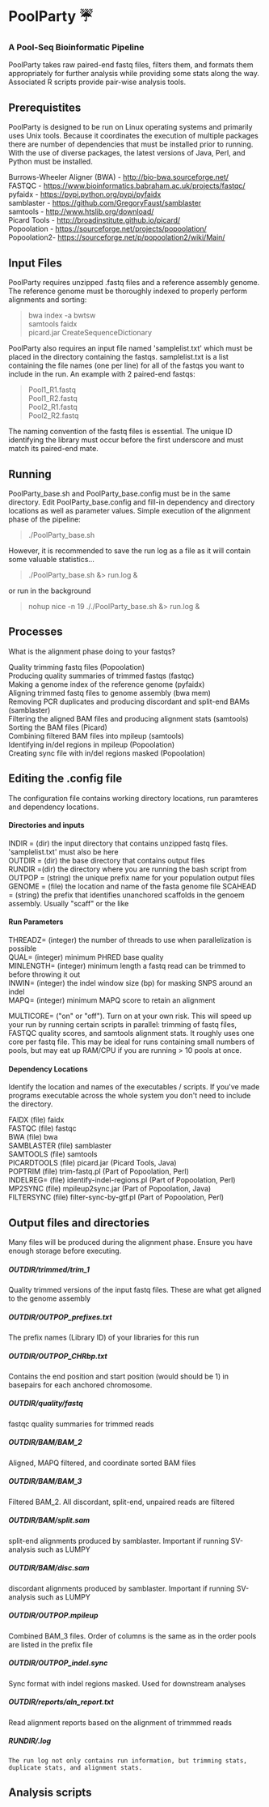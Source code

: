 # PoolParty :umbrella:

### A Pool-Seq Bioinformatic Pipeline

PoolParty takes raw paired-end fastq files, filters them, and formats them appropriately for further analysis while providing some stats along the way. Associated R scripts provide pair-wise analysis tools.

## Prerequistites

PoolParty is designed to be run on Linux operating systems and primarily uses Unix tools. Because it coordinates the execution of multiple packages there are number of dependencies that must be installed prior to running. With the use of diverse packages, the latest versions of Java, Perl, and Python must be installed.

Burrows-Wheeler Aligner (BWA) - http://bio-bwa.sourceforge.net/  
FASTQC - https://www.bioinformatics.babraham.ac.uk/projects/fastqc/  
pyfaidx - https://pypi.python.org/pypi/pyfaidx  
samblaster - https://github.com/GregoryFaust/samblaster  
samtools - http://www.htslib.org/download/  
Picard Tools - http://broadinstitute.github.io/picard/  
Popoolation - https://sourceforge.net/projects/popoolation/  
Popoolation2- https://sourceforge.net/p/popoolation2/wiki/Main/  

## Input Files

PoolParty requires unzipped .fastq files and a reference assembly genome. The reference genome must be thoroughly indexed to properly perform alignments and sorting:

> bwa index -a bwtsw  
> samtools faidx  
> picard.jar CreateSequenceDictionary  

PoolParty also requires an input file named 'samplelist.txt' which must be placed in the directory containing the fastqs. samplelist.txt is a list containing the file names (one per line) for all of the fastqs you want to include in the run. An example with 2 paired-end fastqs:

>Pool1_R1.fastq  
>Pool1_R2.fastq  
>Pool2_R1.fastq  
>Pool2_R2.fastq  

The naming convention of the fastq files is essential. The unique ID identifying the library must occur before the first underscore and must match its paired-end mate. 

## Running 

PoolParty_base.sh and PoolParty_base.config must be in the same directory. Edit PoolParty_base.config and fill-in dependency and directory locations as well as parameter values. Simple execution of the alignment phase of the pipeline:

> ./PoolParty_base.sh

However, it is recommended to save the run log as a file as it will contain some valuable statistics...

> ./PoolParty_base.sh &> run.log &

or run in the background 

> nohup nice -n 19 ././PoolParty_base.sh &> run.log &

## Processes

What is the alignment phase doing to your fastqs? 

Quality trimming fastq files (Popoolation)  
Producing quality summaries of trimmed fastqs (fastqc)  
Making a genome index of the reference genome (pyfaidx)  
Aligning trimmed fastq files to genome assembly (bwa mem)  
Removing PCR duplicates and producing discordant and split-end BAMs (samblaster)  
Filtering the aligned BAM files and producing alignment stats (samtools)  
Sorting the BAM files (Picard)  
Combining filtered BAM files into mpileup (samtools)  
Identifying in/del regions in mpileup (Popoolation)  
Creating sync file with in/del regions masked (Popoolation)  

## Editing the .config file

The configuration file contains working directory locations, run paramteres and dependency locations.

#### Directories and inputs

INDIR = (dir) the input directory that contains unzipped fastq files. 'samplelist.txt' must also be here  
OUTDIR = (dir) the base directory that contains output files  
RUNDIR =(dir) the directory where you are running the bash script from  
OUTPOP = (string) the unique prefix name for your population output files  
GENOME = (file) the location and name of the fasta genome file
SCAHEAD = (string) the prefix that identifies unanchored scaffolds in the genoem assembly. Usually "scaff" or the like  

#### Run Parameters

THREADZ= (integer) the number of threads to use when parallelization is possible  
QUAL= (integer) minimum PHRED base quality  
MINLENGTH= (integer) minimum length a fastq read can be trimmed to before throwing it out  
INWIN= (integer) the indel window size (bp) for masking SNPS around an indel  
MAPQ= (integer) minimum MAPQ score to retain an alignment  

MULTICORE= ("on" or "off"). Turn on at your own risk. This will speed up your run by running certain scripts in parallel:
   trimming of fastq files, FASTQC quality scores, and samtools alignment stats. It roughly uses one core per fastq file. This may be      ideal for runs containing small numbers of pools, but may eat up RAM/CPU if you are running > 10 pools at once.  
   
#### Dependency Locations
Identify the location and names of the executables / scripts.  If you've made programs executable across the whole system you don't need to include the directory.

FAIDX (file) faidx  
FASTQC (file) fastqc  
BWA (file) bwa  
SAMBLASTER (file) samblaster  
SAMTOOLS (file) samtools  
PICARDTOOLS (file) picard.jar (Picard Tools, Java)  
POPTRIM (file) trim-fastq.pl (Part of Popoolation, Perl)  
INDELREG= (file) identify-indel-regions.pl (Part of Popoolation, Perl)  
MP2SYNC (file) mpileup2sync.jar (Part of Popoolation, Java)  
FILTERSYNC (file) filter-sync-by-gtf.pl (Part of Popoolation, Perl)  

## Output files and directories
  Many files will be produced during the alignment phase. Ensure you have enough storage before executing.

 ##### OUTDIR/trimmed/trim_1  
   Quality trimmed versions of the input fastq files. These are what get aligned to the genome assembly 

 ##### OUTDIR/OUTPOP_prefixes.txt  
   The prefix names (Library ID) of your libraries for this run 

 ##### OUTDIR/OUTPOP_CHRbp.txt  
   Contains the end position and start position (would should be 1) in basepairs for each anchored chromosome.

 ##### OUTDIR/quality/fastq  
   fastqc quality summaries for trimmed reads  

 ##### OUTDIR/BAM/BAM_2  
   Aligned, MAPQ filtered, and coordinate sorted BAM files  

 ##### OUTDIR/BAM/BAM_3  
   Filtered BAM_2. All discordant, split-end, unpaired reads are filtered   

 ##### OUTDIR/BAM/split.sam  
   split-end alignments produced by samblaster. Important if running SV-analysis such as LUMPY

 ##### OUTDIR/BAM/disc.sam  
   discordant alignments produced by samblaster. Important if running SV-analysis such as LUMPY  

 ##### OUTDIR/OUTPOP.mpileup  
   Combined BAM_3 files. Order of columns is the same as in the order pools are listed in the prefix file  

 ##### OUTDIR/OUTPOP_indel.sync  
   Sync format with indel regions masked. Used for downstream analyses  

 ##### OUTDIR/reports/aln_report.txt
   Read alignment reports based on the alignment of trimmmed reads
  
 ##### RUNDIR/.log 
    The run log not only contains run information, but trimming stats, duplicate stats, and alignment stats.
    
 
 ## Analysis scripts
